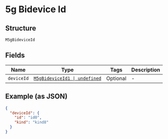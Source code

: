 
# 5g Bidevice Id

## Structure

`M5gBideviceId`

## Fields

| Name | Type | Tags | Description |
|  --- | --- | --- | --- |
| `deviceId` | [`M5gBideviceId1 \| undefined`](../../doc/models/5g-bidevice-id-1.md) | Optional | - |

## Example (as JSON)

```json
{
  "deviceId": {
    "id": "id0",
    "kind": "kind8"
  }
}
```

